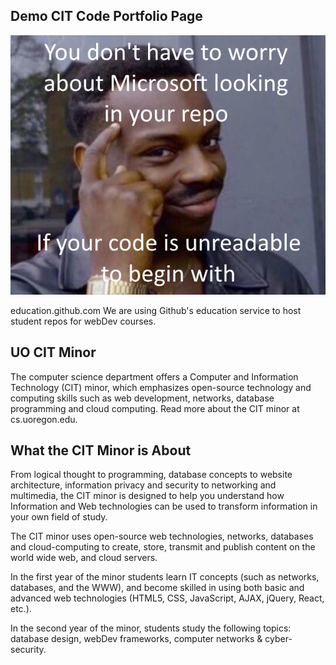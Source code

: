 ## Demo CIT Code Portfolio Page

![haha](/images/haha.png)


education.github.com
We are using Github's education service to host student repos for webDev courses.

## UO CIT Minor
The computer science department offers a Computer and Information Technology (CIT) minor, which emphasizes open-source technology and computing skills such as web development, networks, database programming and cloud computing. Read more about the CIT minor at cs.uoregon.edu.

## What the CIT Minor is About
From logical thought to programming, database concepts to website architecture, information privacy and security to networking and multimedia, the CIT minor is designed to help you understand how Information and Web technologies can be used to transform information in your own field of study.

The CIT minor uses open-source web technologies, networks, databases and cloud-computing to create, store, transmit and publish content on the world wide web, and cloud servers.

In the first year of the minor students learn IT concepts (such as networks, databases, and the WWW), and become skilled in using both basic and advanced web technologies (HTML5, CSS, JavaScript, AJAX, jQuery, React, etc.).

In the second year of the minor, students study the following topics: database design, webDev frameworks, computer networks & cyber-security.